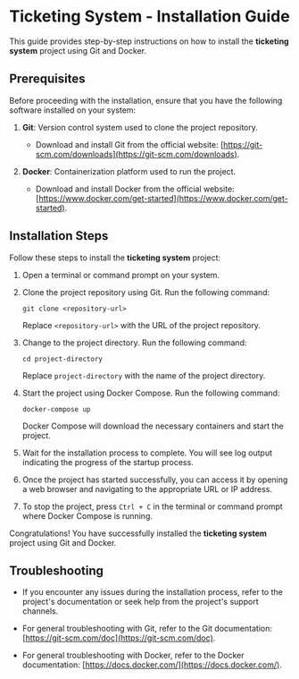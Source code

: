 # Ticketing System - Installation Guide

This guide provides step-by-step instructions on how to install the **ticketing system** project using Git and Docker.

## Prerequisites

Before proceeding with the installation, ensure that you have the following software installed on your system:

1. **Git**: Version control system used to clone the project repository.
   - Download and install Git from the official website: [https://git-scm.com/downloads](https://git-scm.com/downloads).

2. **Docker**: Containerization platform used to run the project.
   - Download and install Docker from the official website: [https://www.docker.com/get-started](https://www.docker.com/get-started).

## Installation Steps

Follow these steps to install the **ticketing system** project:

1. Open a terminal or command prompt on your system.

2. Clone the project repository using Git. Run the following command:
   ```
   git clone <repository-url>
   ```
   Replace `<repository-url>` with the URL of the project repository.

3. Change to the project directory. Run the following command:
   ```
   cd project-directory
   ```
   Replace `project-directory` with the name of the project directory.

4. Start the project using Docker Compose. Run the following command:
   ```
   docker-compose up
   ```

   Docker Compose will download the necessary containers and start the project.

5. Wait for the installation process to complete. You will see log output indicating the progress of the startup process.

6. Once the project has started successfully, you can access it by opening a web browser and navigating to the appropriate URL or IP address.

7. To stop the project, press `Ctrl + C` in the terminal or command prompt where Docker Compose is running.

Congratulations! You have successfully installed the **ticketing system** project using Git and Docker.

## Troubleshooting

- If you encounter any issues during the installation process, refer to the project's documentation or seek help from the project's support channels.

- For general troubleshooting with Git, refer to the Git documentation: [https://git-scm.com/doc](https://git-scm.com/doc).

- For general troubleshooting with Docker, refer to the Docker documentation: [https://docs.docker.com/](https://docs.docker.com/).